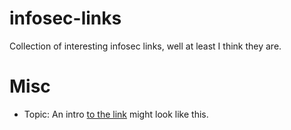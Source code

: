 # infosec-links
Collection of interesting infosec links, well at least I think they are.

Misc
=====
* Topic: An intro [to the link](www.google.com) might look like this.